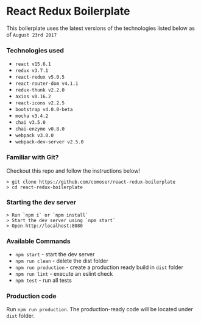 # React Redux Boilerplate

This boilerplate uses the latest versions of the technologies listed below as of `August 23rd 2017`

### Technologies used

- `react v15.6.1`
- `redux v3.7.1`
- `react-redux v5.0.5`
- `react-router-dom v4.1.1`
- `redux-thunk v2.2.0`
- `axios v0.16.2`
- `react-icons v2.2.5`
- `bootstrap v4.0.0-beta`
- `mocha v3.4.2`
- `chai v3.5.0`
- `chai-enzyme v0.8.0`
- `webpack v3.0.0`
- `webpack-dev-server v2.5.0`

### Familiar with Git?

Checkout this repo and follow the instructions below!

```
> git clone https://github.com/comoser/react-redux-boilerplate
> cd react-redux-boilerplate
```

### Starting the dev server

```
> Run `npm i` or `npm install`
> Start the dev server using `npm start`
> Open http://localhost:8080
```

### Available Commands

- `npm start` - start the dev server
- `npm run clean` - delete the dist folder
- `npm run production` - create a production ready build in `dist` folder
- `npm run lint` - execute an eslint check
- `npm test` - run all tests

### Production code

Run `npm run production`. The production-ready code will be located under `dist` folder.